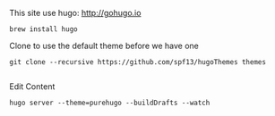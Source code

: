 This site use hugo: http://gohugo.io

```
brew install hugo
```

Clone to use the default theme before we have one

```
git clone --recursive https://github.com/spf13/hugoThemes themes
 
```

Edit Content

```
hugo server --theme=purehugo --buildDrafts --watch
```
